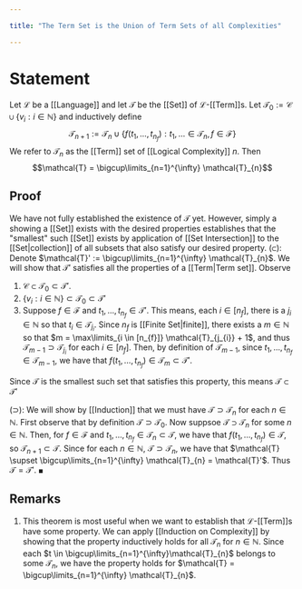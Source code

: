 ```yaml
---

title: "The Term Set is the Union of Term Sets of all Complexities"

---
```

# Statement
Let $\mathcal{L}$ be a [[Language]] and let $\mathcal{T}$ be the [[Set]] of $\mathcal{L}$-[[Term]]s. Let $\mathcal{T}_{0} := \mathcal{C} \cup \{v_{i} : i \in \mathbb{N}\}$ and inductively define
$$\mathcal{T}_{n+1} := \mathcal{T}_{n} \cup \{f(t_{1}, \dots, t_{n_{f}}) : t_{1}, \dots \in \mathcal{T}_{n}, f \in \mathcal{F}\}$$
We refer to $\mathcal{T}_{n}$ as the [[Term]] set of [[Logical Complexity]] $n$. Then
$$\mathcal{T} = \bigcup\limits_{n=1}^{\infty} \mathcal{T}_{n}$$
## Proof
We have not fully established the existence of $\mathcal{T}$ yet. However, simply a showing a [[Set]] exists with the desired properties establishes that the "smallest" such [[Set]] exists by application of [[Set Intersection]] to the [[Set|collection]] of all subsets that also satisfy our desired property.
$(\subset)$: Denote $\mathcal{T}' := \bigcup\limits_{n=1}^{\infty} \mathcal{T}_{n}$. We will show that $\mathcal{T}'$ satisfies all the properties of a [[Term|Term set]]. Observe
1. $\mathcal{C} \subset \mathcal{T}_{0} \subset \mathcal{T}'$.
2. $\{v_{i} : i \in \mathbb{N}\} \subset \mathcal{T}_{0} \subset \mathcal{T}'$
3. Suppose $f \in \mathcal{F}$ and $t_{1}, \dots, t_{n_{f}} \in \mathcal{T}'$. This means, each $i \in [n_{f}]$, there is a $j_{i} \in \mathbb{N}$ so that  $t_{i} \in \mathcal{T}_{j_{i}}$. Since $n_{f}$ is [[Finite Set|finite]], there exists a $m \in \mathbb{N}$ so that $m = \max\limits_{i \in [n_{f}]} \mathcal{T}_{j_{i}} + 1$, and thus $\mathcal{T}_{m-1} \supset \mathcal{T}_{j_{i}}$ for each $i \in [n_{f}]$. Then, by definition of $\mathcal{T}_{m-1}$, since $t_{1}, \dots, t_{n_{f}} \in \mathcal{T}_{m-1}$, we have that $f(t_{1}, \dots, t_{n_{f}}) \in \mathcal{T}_{m} \subset \mathcal{T}'$.

Since $\mathcal{T}$ is the smallest such set that satisfies this property, this means $\mathcal{T} \subset \mathcal{T}'$

$(\supset)$: We will show by [[Induction]] that we must have $\mathcal{T} \supset \mathcal{T}_{n}$ for each $n \in \mathbb{N}$. First observe that by definition $\mathcal{T} \supset \mathcal{T}_{0}$. Now suppsoe $\mathcal{T} \supset \mathcal{T}_{n}$ for some $n \in \mathbb{N}$. Then, for $f \in \mathcal{F}$ and $t_{1}, \dots, t_{n_{f}} \in \mathcal{T}_{n} \subset \mathcal{T}$, we have that $f(t_{1}, \dots, t_{n_{f}}) \in \mathcal{T}$, so $\mathcal{T}_{n+1} \subset \mathcal{T}$. Since for each $n \in \mathbb{N}$, $\mathcal{T} \supset \mathcal{T}_{n}$, we have that $\mathcal{T} \supset \bigcup\limits_{n=1}^{\infty} \mathcal{T}_{n} = \mathcal{T}'$.
Thus $\mathcal{T} = \mathcal{T}'$. $\blacksquare$

## Remarks
1. This theorem is most useful when we want to establish that $\mathcal{L}$-[[Term]]s have some property. We can apply [[Induction on Complexity]] by showing that the property inductively holds for all $\mathcal{T}_{n}$ for $n \in \mathbb{N}$. Since each $t \in \bigcup\limits_{n=1}^{\infty}\mathcal{T}_{n}$ belongs to some $\mathcal{T}_{n}$, we have the property holds for $\mathcal{T} = \bigcup\limits_{n=1}^{\infty} \mathcal{T}_{n}$.